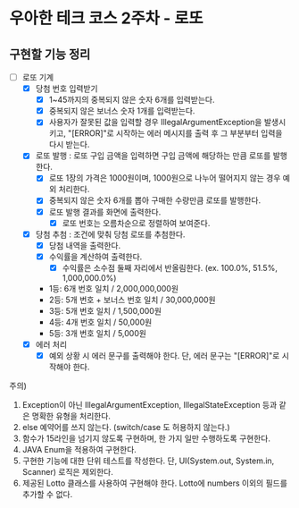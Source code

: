 # 우아한 테크 코스 2주차 - 로또

## 구현할 기능 정리

- [ ] 로또 기계
    - [x] 당첨 번호 입력받기
      - [x] 1~45까지의 중복되지 않은 숫자 6개를 입력받는다.
      - [x] 중복되지 않은 보너스 숫자 1개를 입력받는다.
      - [x] 사용자가 잘못된 값을 입력할 경우 IllegalArgumentException을 발생시키고, "[ERROR]"로 시작하는 에러 메시지를 출력 후 그 부분부터 입력을 다시 받는다.
    - [x] 로또 발행 : 로또 구입 금액을 입력하면 구입 금액에 해당하는 만큼 로또를 발행한다.
      - [x] 로또 1장의 가격은 1000원이며, 1000원으로 나누어 떨어지지 않는 경우 예외 처리한다.
      - [x] 중복되지 않은 숫자 6개를 뽑아 구매한 수량만큼 로또를 발행한다.
      - [x] 로또 발행 결과를 화면에 출력한다.
        - [x] 로또 번호는 오름차순으로 정렬하여 보여준다.
    - [x] 당첨 추첨 : 조건에 맞춰 당첨 로또를 추첨한다.
      - [x] 당첨 내역을 출력한다.
      - [x] 수익률을 계산하여 출력한다.
        - [x] 수익률은 소수점 둘째 자리에서 반올림한다. (ex. 100.0%, 51.5%, 1,000,000.0%)
      - 1등: 6개 번호 일치 / 2,000,000,000원
      - 2등: 5개 번호 + 보너스 번호 일치 / 30,000,000원
      - 3등: 5개 번호 일치 / 1,500,000원
      - 4등: 4개 번호 일치 / 50,000원
      - 5등: 3개 번호 일치 / 5,000원
    - [x] 에러 처리
      - [x] 예외 상황 시 에러 문구를 출력해야 한다. 단, 에러 문구는 "[ERROR]"로 시작해야 한다.

주의) 
1. Exception이 아닌 IllegalArgumentException, IllegalStateException 등과 같은 명확한 유형을 처리한다.
2. else 예약어를 쓰지 않는다. (switch/case 도 허용하지 않는다.)
3. 함수가 15라인을 넘기지 않도록 구현하며, 한 가지 일만 수행하도록 구현한다.
4. JAVA Enum을 적용하여 구현한다. 
5. 구현한 기능에 대한 단위 테스트를 작성한다. 단, UI(System.out, System.in, Scanner) 로직은 제외한다.
6. 제공된 Lotto 클래스를 사용하여 구현해야 한다. Lotto에 numbers 이외의 필드를 추가할 수 없다. 